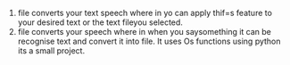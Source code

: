 1. file converts your text speech where in  yo  can apply thif=s feature to your desired text or the text fileyou selected.
2. file converts your speech where in  when you  saysomething it can be recognise text and convert it into file.
 It uses Os functions using python its a small project.
